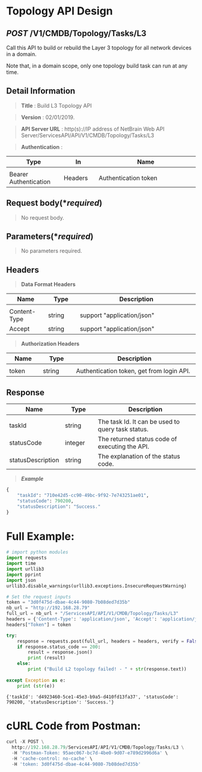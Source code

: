 
# Topology API Design

## ***POST*** /V1/CMDB/Topology/Tasks/L3

Call this API to build or rebuild the Layer 3 topology for all network devices in a domain. 

Note that, in a domain scope, only one topology build task can run at any time.

## Detail Information

> **Title** : Build L3 Topology API<br>

> **Version** : 02/01/2019.

> **API Server URL** : http(s)://IP address of NetBrain Web API Server/ServicesAPI/API/V1/CMDB/Topology/Tasks/L3

> **Authentication** : 

|**Type**|**In**|**Name**|
|------|------|------|
|<img width=100/>|<img width=100/>|<img width=500/>|
|Bearer Authentication| Headers | Authentication token | 

## Request body(****required***)

>No request body.

## Parameters(****required***)

>No parameters required.

## Headers

> **Data Format Headers**

|**Name**|**Type**|**Description**|
|------|------|------|
|<img width=100/>|<img width=100/>|<img width=500/>|
| Content-Type | string  | support "application/json" |
| Accept | string  | support "application/json" |

> **Authorization Headers**

|**Name**|**Type**|**Description**|
|------|------|------|
|<img width=100/>|<img width=100/>|<img width=500/>|
| token | string  | Authentication token, get from login API. |

## Response

|**Name**|**Type**|**Description**|
|------|------|------|
|<img width=100/>|<img width=100/>|<img width=500/>|
|taskId| string | The task Id. It can be used to query task status. |
|statusCode| integer | The returned status code of executing the API.  |
|statusDescription| string | The explanation of the status code.  |

> ***Example***


```python
{
    "taskId": "710e42d5-cc90-49bc-9f92-7e743251ae01",
    "statusCode": 790200,
    "statusDescription": "Success."
}
```

# Full Example:


```python
# import python modules 
import requests
import time
import urllib3
import pprint
import json
urllib3.disable_warnings(urllib3.exceptions.InsecureRequestWarning)

# Set the request inputs
token = "3d0f475d-dbae-4c44-9080-7b08ded7d35b"
nb_url = "http://192.168.28.79"
full_url = nb_url + "/ServicesAPI/API/V1/CMDB/Topology/Tasks/L3"
headers = {'Content-Type': 'application/json', 'Accept': 'application/json'}
headers["Token"] = token

try:
    response = requests.post(full_url, headers = headers, verify = False)
    if response.status_code == 200:
        result = response.json()
        print (result)
    else:
        print ("Build L2 topology failed! - " + str(response.text))
    
except Exception as e:
    print (str(e)) 
```

    {'taskId': 'd4923460-5ce1-45e3-b9a5-d410fd13fa37', 'statusCode': 790200, 'statusDescription': 'Success.'}
    

# cURL Code from Postman:


```python
curl -X POST \
  http://192.168.28.79/ServicesAPI/API/V1/CMDB/Topology/Tasks/L3 \
  -H 'Postman-Token: 95aec067-bc7d-4be0-9d07-e789d2996d6a' \
  -H 'cache-control: no-cache' \
  -H 'token: 3d0f475d-dbae-4c44-9080-7b08ded7d35b'
```
